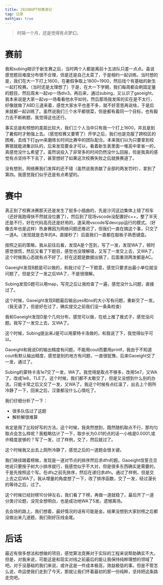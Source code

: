 ```yaml
---
title: 2024BUPT校赛游记
tag: 记录 
mathjax: true
---
```

> 时隔一个月，还是觉得有点梦幻。

# 赛前

我和subing相识于新生赛之后，当时两个人都是离前十五进队只差一点点。虽说感觉题目难度分布很不合理，但是还是自己太菜了，于是相约一起训练。当时想的是，我们在大一下打上1600，在暑假争取上1800~1900，然后找个有基础的新生一起打校赛。（当时还是太理想了）于是，在大一下学期，我们每周都会刷固定量的题目，然后周末一起vp一场div3。再后来，通过subing，又认识了gaoeight，我本来说是大家一起vp一场看看他水平如何，然后那场我发挥的实在是不太行，好像就做了ABD三道来着，感觉大家水平也差不多，就不好意思再说啥，于是后来就都一起训练了。虽然说我们三个水平都很菜，但是都有着同一个目标，也有毅力去不断刷题，我觉得这也还行。



事实总是和预想的差距比较大，我们三个人当中只有我一个打上1600，并且是到了暑假时才勉强上去。（感觉校赛又要寄了）开学之后，我们也是克服了跨校区的困难，去线下打gym来磨练长时间比赛中的团队配合。本来我们以为只要拿到校赛银就能进集训队的，后来发现要金才可以，看着新生表里面一堆高中拿省一的，真感觉没什么希望了。虽然说投入了非常多的时间仍然没什么回报，但是我真的感觉有点坚持不下去了，甚至想好了如果这次校赛失败之后就换赛道了。



没有想到，网络赛我们发挥的还不错（虽然说我贡献了全部的两发罚时），拿到了第四。我感觉我们似乎还是有点希望的。



# 赛中

真正到了校赛决赛那天还是发生了挺多小插曲的，先是沙河这边集体上错了校车（还好我跑得快不然就没位置了），然后到了现场vscode没配置好c++，整了半天还是不行，好在代码高亮还是好用的，遂采用vscode写devcpp运行的模式。（好像去年也是这样）热身赛因为网络问题还推迟了，但我们一直在搞这个事，只交了一道A。（发现就是去年的A，直接秒了）后面我们一直都在敲板子熟悉键盘。



按照之前的策略，我从前往后看，发现A是个签到，写了一发，发现WA了，顿时感觉很慌，然后又看了下题目，感觉也没理解错，又写了一发交上去，又WA了，这个时候我心态就有点不好了。好在这题是数据出锅了，后面重测两发都是AC。



Gaoeight发现B题是可以做的，和我讨论了一下题意，感觉只要求出最小单位就没问题了，但是交了一发之后WA了，不是很理解。



Subing发现G题可以用map，写完之后让我检查了一遍，感觉没什么问题，直接过了。



这个时候，Gaoeight发现B题最后输出yes和no的大小写有问题，重新交了一发。（我无语了，但是好在过了，确实提交之前我们没一条条检查）



我和Gaoeight发现D是个几何分布，感觉可以做，在纸上推了推式子，感觉没问题。我写了一发交上去，又WA了。



这个时候，Subing提出来J是可以用蒙特卡洛做的，和我说了下，我觉得似乎可以。



Gaoeight和我说D的输出精度有问题，不能用cout而要用printf，我由于不知道cout有默认输出精度，感觉是别的地方有问题，一直很犹豫，后来Gaoeight交了一发，通过了。



Subing的蒙特卡洛1e7交了一发，WA了。我觉得是取点不够多，改用5e7，又WA了。改成1e8，TLE了。这个时候，我们都不太敢交了，但是又没想到什么别的办法。只能卡常之后又交了一发，又WA了。我这个时候有点红温了，出去上个厕所冷静了一下，回来之后，汉堡都没什么心情吃了。



我们仔细分析了一下：

- 很多队伍过了这题
- 解析解很难算

肯定是用了比较好写的方法。这个时候，我突然想到，既然随机取点不行，那均匀取点会怎么样呢？我粗略估计了一下，取步长为0.01的点的话一小格是0.0001,或许精度是够的？写了一发，过了样例，交了，然后就过了。



这个时候我又出去上厕所冷静了，感觉之后的一道题会很关键。



我们继续跟着榜做，发现是一道对节点的排序然后求dfn的题。Gaoeight信誓旦旦地说只要按子树大小排序就行，我感觉似乎不大对，但是很多东西确实是需要的，于是先按照这个写。在dfs之前先排序，然后在递归求dfn。通过了样例，但是交上去之后WA了。我从增量的角度想了一下，改了排序函数，交了一发，经过漫长的等待之后，过了。



这个时候已经封榜10分钟左右，我们看了下榜，再做一道就稳了。最后开了一道分类讨论题，没完全想明白，也是成功地WA了5发。遗憾离场。



去会场的路上，我们想着，最好情况的话有可能是金。结果没想到大家封榜之后都没做出来几道题，我们刚好压线金尾。



# 后话

最近有很多想法和想做的项目，感觉算法竞赛对于实际的工程来说帮助确实不大。但是，对我来说，可能这是和现实对线之前最后的能让我保持纯粹理想的领域了吧。对于没基础的我们来说，或许这是一件成本极高，效益极低的事。但是不管怎么说，命运使我们走到了今天，那就让我们怀着最初的那一份纯粹，坚持把这条路走完吧。